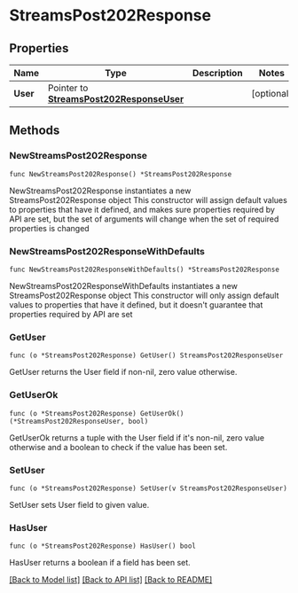 # StreamsPost202Response

## Properties

Name | Type | Description | Notes
------------ | ------------- | ------------- | -------------
**User** | Pointer to [**StreamsPost202ResponseUser**](StreamsPost202ResponseUser.md) |  | [optional] 

## Methods

### NewStreamsPost202Response

`func NewStreamsPost202Response() *StreamsPost202Response`

NewStreamsPost202Response instantiates a new StreamsPost202Response object
This constructor will assign default values to properties that have it defined,
and makes sure properties required by API are set, but the set of arguments
will change when the set of required properties is changed

### NewStreamsPost202ResponseWithDefaults

`func NewStreamsPost202ResponseWithDefaults() *StreamsPost202Response`

NewStreamsPost202ResponseWithDefaults instantiates a new StreamsPost202Response object
This constructor will only assign default values to properties that have it defined,
but it doesn't guarantee that properties required by API are set

### GetUser

`func (o *StreamsPost202Response) GetUser() StreamsPost202ResponseUser`

GetUser returns the User field if non-nil, zero value otherwise.

### GetUserOk

`func (o *StreamsPost202Response) GetUserOk() (*StreamsPost202ResponseUser, bool)`

GetUserOk returns a tuple with the User field if it's non-nil, zero value otherwise
and a boolean to check if the value has been set.

### SetUser

`func (o *StreamsPost202Response) SetUser(v StreamsPost202ResponseUser)`

SetUser sets User field to given value.

### HasUser

`func (o *StreamsPost202Response) HasUser() bool`

HasUser returns a boolean if a field has been set.


[[Back to Model list]](../README.md#documentation-for-models) [[Back to API list]](../README.md#documentation-for-api-endpoints) [[Back to README]](../README.md)


